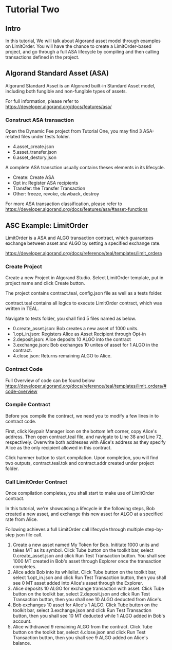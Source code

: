 # Tutorial Two

## Intro

In this tutorial, We will talk about Algorand asset model through examples on LimitOrder. You will have the chance to create a LimitOrder-based project, and go through a full ASA lifecycle by compiling and then calling transactions defined in the project.

## Algorand Standard Asset (ASA)

Algorand Standard Asset is an Algorand built-in Standard Asset model, including both fungible and non-fungible types of assets.

For full information, please refer to
https://developer.algorand.org/docs/features/asa/

### Construct ASA transaction

Open the Dynamic Fee project from Tutorial One, you may find 3 ASA-related files under tests folder.

- 4.asset_create.json
- 5.asset_transfer.json
- 6.asset_destory.json

A complete ASA transction usually contains theses elements in its lifecycle.

- Create: Create ASA
- Opt in: Register ASA recipients
- Transfer: the Transfer Transaction
- Other: freeze, revoke, clawback, destroy

For more ASA transaction classification, please refer to
https://developer.algorand.org/docs/features/asa/#asset-functions

## ASC Example: LimitOrder

LimitOrder is a ASA and ALGO transaction contract, which guarantees exchange between asset and ALGO by setting a specified exchange rate.

https://developer.algorand.org/docs/reference/teal/templates/limit_ordera

### Create Project

Create a new Project in Algorand Studio. Select LimitOrder template, put in project name and click Create button.

The project contains contract.teal, config.json file as well as a tests folder.

contract.teal contains all logics to execute LimitOrder contract, which was written in TEAL.

Navigate to tests folder, you shall find 5 files named as below.

- 0.create_asset.json: Bob creates a new asset of 1000 units.
- 1.opt_in.json: Registers Alice as Asset Recipient through Opt-in
- 2.deposit.json: Alice deposits 10 ALGO into the contract
- 3.exchange.json: Bob exchanges 10 unites of asset for 1 ALGO in the contract.
- 4.close.json: Returns remaining ALGO to Alice.

### Contract Code

Full Overview of code can be found below
https://developer.algorand.org/docs/reference/teal/templates/limit_ordera/#code-overview

### Compile Contract

Before you compile the contract, we need you to modify a few lines in to contract code.

First, click Keypair Manager icon on the bottom left corner, copy Alice's address. Then open contract.teal file, and navigate to Line 38 and Line 72, respectively. Overwrite both addresses with Alice's address as they specify Alice as the only recipient allowed in this contract.

Click hammer button to start compilation. Upon completion, you will find two outputs, contract.teal.tok and contract.addr created under project folder.

### Call LimitOrder Contract

Once compilation completes, you shall start to make use of LimitOrder contract.

In this tutorial, we're showcasing a lifecycle in the following steps, Bob created a new asset, and exchange this new asset for ALGO at a specified rate from Alice.

Following achieves a full LimitOrder call lifecycle through multiple step-by-step json file call.

1. Create a new asset named My Token for Bob. Inititate 1000 units and takes MT as its symbol. Click Tube button on the toolkit bar, select 0.create_asset.json and click Run Test Transaction button. You shall see 1000 MT created in Bob's asset through Explorer once the transaction completes.
2. Alice adds Bob into its whilelist. Click Tube button on the toolkit bar, select 1.opt_in.json and click Run Test Transaction button, then you shall see 0 MT asset added into Alice's asset through the Explorer.
3. Alice deposits 10 ALGO for exchange transaction with asset. Click Tube button on the toolkit bar, select 2.deposit.json and click Run Test Transaction button, then you shall see 10 ALGO deducted from Alice's.
4. Bob exchanges 10 asset for Alice's 1 ALGO. Click Tube button on the toolkit bar, select 3.exchange.json and click Run Test Transaction button, then you shall see 10 MT deducted while 1 ALGO added in Bob's account.
5. Alice withdrawed 9 remaining ALGO from the contract. Click Tube button on the toolkit bar, select 4.close.json and click Run Test Transaction button, then you shall see 9 ALGO added on Alice's balance.
